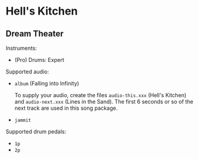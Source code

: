 # Hell's Kitchen

## Dream Theater

Instruments:

  * (Pro) Drums: Expert

Supported audio:


  * `album` (Falling into Infinity)

    To supply your audio, create the files `audio-this.xxx` (Hell's Kitchen)
    and `audio-next.xxx` (Lines in the Sand). The first 6
    seconds or so of the next track are used in this song package.

  * `jammit`

Supported drum pedals:

  * `1p`
  * `2p`
